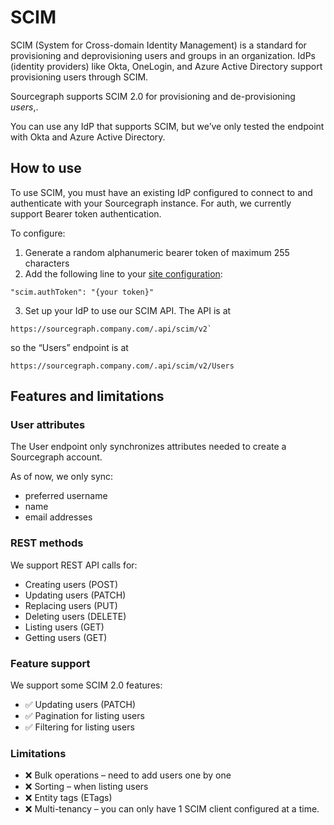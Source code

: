 # SCIM

SCIM (System for Cross-domain Identity Management) is a standard for provisioning and deprovisioning users and groups in an organization. IdPs (identity providers) like Okta, OneLogin, and Azure Active Directory support provisioning users through SCIM.

Sourcegraph supports SCIM 2.0 for provisioning and de-provisioning _users_,.

You can use any IdP that supports SCIM, but we’ve only tested the endpoint with Okta and Azure Active Directory.

## How to use

To use SCIM, you must have an existing IdP configured to connect to and authenticate with your Sourcegraph instance. For auth, we currently support Bearer token authentication.

To configure:

1. Generate a random alphanumeric bearer token of maximum 255 characters
2. Add the following line to your [site configuration](config/site_config.md):

```
"scim.authToken": "{your token}"
```

3. Set up your IdP to use our SCIM API. The API is at

```
https://sourcegraph.company.com/.api/scim/v2`
```

so the “Users” endpoint is at

```
https://sourcegraph.company.com/.api/scim/v2/Users
```

## Features and limitations

### User attributes

The User endpoint only synchronizes attributes needed to create a Sourcegraph account.

As of now, we only sync:

- preferred username
- name
- email addresses

### REST methods

We support REST API calls for:

- Creating users (POST)
- Updating users (PATCH)
- Replacing users (PUT)
- Deleting users (DELETE)
- Listing users (GET)
- Getting users (GET)

### Feature support

We support some SCIM 2.0 features:

- ✅ Updating users (PATCH)
- ✅ Pagination for listing users
- ✅ Filtering for listing users

### Limitations

- ❌ Bulk operations – need to add users one by one
- ❌ Sorting – when listing users
- ❌ Entity tags (ETags)
- ❌ Multi-tenancy – you can only have 1 SCIM client configured at a time.
